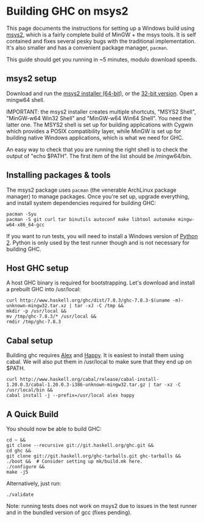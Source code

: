 # Building GHC on msys2


This page documents the instructions for setting up a Windows build using [ msys2](http://sourceforge.net/projects/msys2/), which is a fairly complete build of MinGW + the msys tools. It is self contained and fixes several pesky bugs with the traditional implementation. It's also smaller and has a convenient package manager, `pacman`.


This guide should get you running in \~5 minutes, modulo download speeds.

## msys2 setup


Download and run the [ msys2 installer (64-bit)](http://sourceforge.net/projects/msys2/files/Base/x86_64/msys2-x86_64-20140910.exe/download), or the [ 32-bit version](http://sourceforge.net/projects/msys2/files/Base/i686/msys2-i686-20140910.exe/download). Open a mingw64 shell.


IMPORTANT: the msys2 installer creates multiple shortcuts, "MSYS2 Shell", "MinGW-w64 Win32 Shell" and "MinGW-w64 Win64 Shell". You need the latter one. The MSYS2 shell is set up for building applications  with Cygwin which provides a POSIX compatibility layer, while MinGW is set up for building native Windows applications, which is what we need for GHC. 


An easy way to check that you are running the right shell is to check the output of "echo $PATH". The first item of the list should be /mingw64/bin.

## Installing packages & tools


The msys2 package uses `pacman` (the venerable ArchLinux package manager) to manage packages. Once you're set up, upgrade everything, and install system dependencies required for building GHC:

```wiki
pacman -Syu
pacman -S git curl tar binutils autoconf make libtool automake mingw-w64-x86_64-gcc
```


If you want to run tests, you will need to install a Windows version of [ Python 2](https://www.python.org/download/releases/2.7.8/). Python is only used by the test runner though and is not necessary for building GHC.

## Host GHC setup


A host GHC binary is required for bootstrapping. Let's download and install a prebuilt GHC into /usr/local:

```wiki
curl http://www.haskell.org/ghc/dist/7.8.3/ghc-7.8.3-$(uname -m)-unknown-mingw32.tar.xz | tar -xJ -C /tmp &&
mkdir -p /usr/local &&
mv /tmp/ghc-7.8.3/* /usr/local &&
rmdir /tmp/ghc-7.8.3
```

## Cabal setup


Building ghc requires [ Alex](http://www.haskell.org/alex/) and [ Happy](http://www.haskell.org/happy/). It is easiest to install them using cabal. We will also put them in /usr/local to make sure that they end up on $PATH.

```wiki
curl http://www.haskell.org/cabal/release/cabal-install-1.20.0.3/cabal-1.20.0.3-i386-unknown-mingw32.tar.gz | tar -xz -C /usr/local/bin &&
cabal install -j --prefix=/usr/local alex happy
```

## A Quick Build


You should now be able to build GHC:

```wiki
cd ~ &&
git clone --recursive git://git.haskell.org/ghc.git &&
cd ghc &&
git clone git://git.haskell.org/ghc-tarballs.git ghc-tarballs &&
./boot &&  # Consider setting up mk/build.mk here.
./configure &&
make -j5
```


Alternatively, just run:

```wiki
./validate
```


Note: running tests does not work on msys2 due to issues in the test runner and in the bundled version of gcc (fixes pending).
